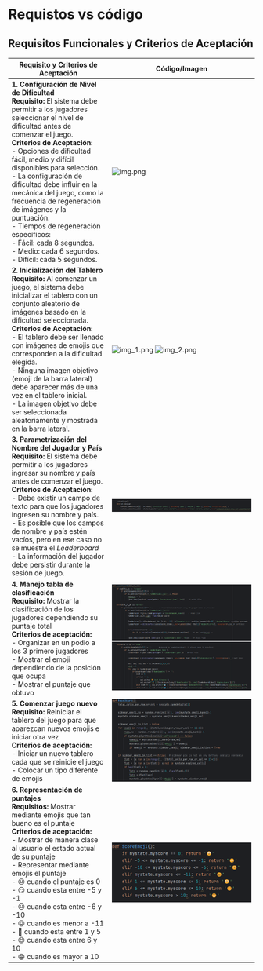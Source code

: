 # Requistos vs código
## Requisitos Funcionales y Criterios de Aceptación

| Requisito y Criterios de Aceptación                                                                                                                                                                                                                                                                                                                                                                                                                                                                                                                                      | Código/Imagen                                                                           |
|--------------------------------------------------------------------------------------------------------------------------------------------------------------------------------------------------------------------------------------------------------------------------------------------------------------------------------------------------------------------------------------------------------------------------------------------------------------------------------------------------------------------------------------------------------------------------|-----------------------------------------------------------------------------------------|
| **1. Configuración de Nivel de Dificultad**<br>**Requisito:** El sistema debe permitir a los jugadores seleccionar el nivel de dificultad antes de comenzar el juego.<br>**Criterios de Aceptación:**<br>- Opciones de dificultad fácil, medio y difícil disponibles para selección.<br>- La configuración de dificultad debe influir en la mecánica del juego, como la frecuencia de regeneración de imágenes y la puntuación.<br>- Tiempos de regeneración específicos:<br>  - Fácil: cada 8 segundos.<br>  - Medio: cada 6 segundos.<br>  - Difícil: cada 5 segundos. | ![img.png](img/img.png)                                                                 |
| **2. Inicialización del Tablero**<br>**Requisito:** Al comenzar un juego, el sistema debe inicializar el tablero con un conjunto aleatorio de imágenes basado en la dificultad seleccionada.<br>**Criterios de Aceptación:**<br>- El tablero debe ser llenado con imágenes de emojis que corresponden a la dificultad elegida.<br>- Ninguna imagen objetivo (emoji de la barra lateral) debe aparecer más de una vez en el tablero inicial.<br>- La imagen objetivo debe ser seleccionada aleatoriamente y mostrada en la barra lateral.                                 | ![img_1.png](img/img_1.png)  ![img_2.png](img/img_2.png)                                |
| **3. Parametrización del Nombre del Jugador y País**<br>**Requisito:** El sistema debe permitir a los jugadores ingresar su nombre y país antes de comenzar el juego.<br>**Criterios de Aceptación:**<br>- Debe existir un campo de texto para que los jugadores ingresen su nombre y país.<br>- Es posible que los campos de nombre y país estén vacíos, pero en ese caso no se muestra el _Leaderboard_<br>- La información del jugador debe persistir durante la sesión de juego.                                                                                     | ![Usuario.png](img/Usuario.png)                                                         |
| **4. Manejo tabla de clasificación** <br> **Requisito:** Mostrar la clasificación de los jugadores dependiendo su puntaje total <br> **Criterios de aceptación:** <br> - Organizar en un podio a los 3 primero jugadores <br> - Mostrar el emoji dependiendo de la posición que ocupa <br> - Mostrar el puntaje que obtuvo                                                                                                                                                                                                                                               | ![Leaderboard_1.png](img/Leaderboard_1.png) ![Leaderboard_2.png](img/Leaderboard_2.png) |
| **5. Comenzar juego nuevo** <br> **Requisito:** Reiniciar el tablero del juego para que aparezcan nuevos emojis e iniciar otra vez <br> **Criterios de aceptación:** <br> - Iniciar un nuevo tablero cada que se reinicie el juego <br> - Colocar un tipo diferente de emojis                                                                                                                                                                                                                                                                                            | ![Nuevo_juego.png](img/Nuevo_juego.png)                                                 |
| **6. Representación de puntajes** <br> **Requisitos:** Mostrar mediante emojis que tan bueno es el puntaje <br> **Criterios de aceptación:** <br> - Mostrar de manera clase al usuario el estado actual de su puntaje <br> - Representar mediante emojis el puntaje <br> - 😐 cuando el puntaje es 0 <br> - 😏 cuando esta entre -5 y -1 <br> - ☹️ cuando esta entre -6 y -10 <br> - 😖 cuando es menor a -11 <br> - 🙂 cuando esta entre 1 y 5 <br> - 😊 cuando esta entre 6 y 10 <br> - 😁 cuando es mayor a 10                                                      | ![Puntaje_emoji.png](img/Puntaje_emoji.png)
